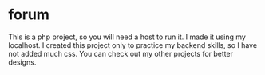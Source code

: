 # forum
This is a php project, so you will need a host to run it. I made it using my localhost.
I created this project only to practice my backend skills, so I have not added much css. You can check out my other projects for better designs. 

